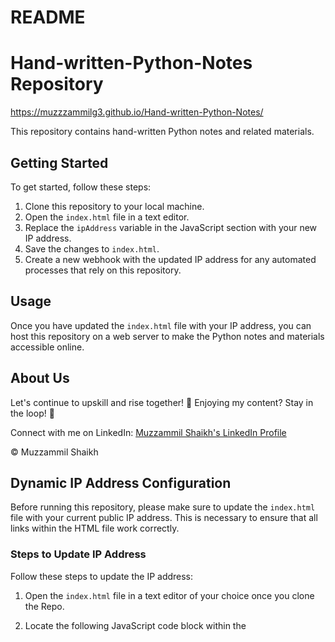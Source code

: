 # README

# Hand-written-Python-Notes Repository
https://muzzzammilg3.github.io/Hand-written-Python-Notes/

This repository contains hand-written Python notes and related materials.

## Getting Started

To get started, follow these steps:

1. Clone this repository to your local machine.
2. Open the `index.html` file in a text editor.
3. Replace the `ipAddress` variable in the JavaScript section with your new IP address.
4. Save the changes to `index.html`.
5. Create a new webhook with the updated IP address for any automated processes that rely on this repository.

## Usage

Once you have updated the `index.html` file with your IP address, you can host this repository on a web server to make the Python notes and materials accessible online.

## About Us

Let's continue to upskill and rise together!
🌟 Enjoying my content? Stay in the loop! 🌟

Connect with me on LinkedIn: [Muzzammil Shaikh's LinkedIn Profile](https://www.linkedin.com/in/muzzammil-shaikh-923614140)

&copy; Muzzammil Shaikh



## Dynamic IP Address Configuration

Before running this repository, please make sure to update the `index.html` file with your current public IP address. This is necessary to ensure that all links within the HTML file work correctly.

### Steps to Update IP Address

Follow these steps to update the IP address:

1. Open the `index.html` file in a text editor of your choice once you clone the Repo.

2. Locate the following JavaScript code block within the <script> tag:

   ```javascript
   // Replace the placeholder with the actual IP address
   var ipAddress = "YOUR_PUBLIC_IP_ADDRESS"; // Replace with your dynamic IP address
   ```

3. Replace "YOUR_PUBLIC_IP_ADDRESS" with your actual public IP address. Ensure that you keep the double quotes (") intact.

4. Save the `index.html` file after making the change.

### Why is this Required?

The `index.html` file contains links that reference resources using the IP address. By updating the IP address in the JavaScript code, you ensure that these links point to the correct location for retrieving resources.

### Notes

- You may need to update the IP address whenever it changes.

- Be cautious when sharing the repository with others, as they will need to update the IP address as well if they want to run it locally.

- If you are hosting this repository on a web server with a static IP address or domain name, you may not need to perform this update.

Thank you for using this repository! If you have any questions or need further assistance, please feel free to reach out.
